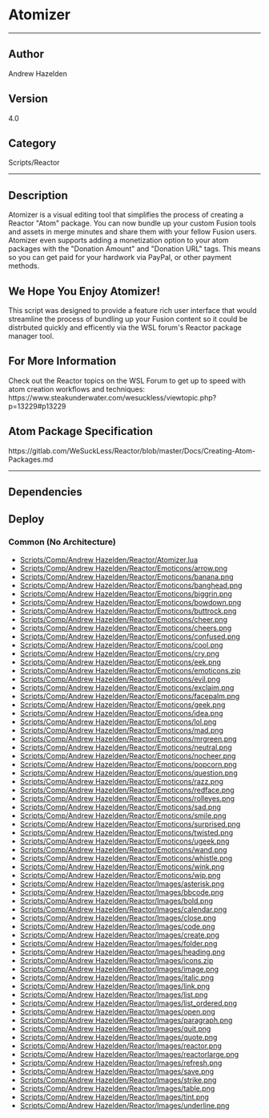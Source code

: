 # Atomizer
___

## Author
Andrew Hazelden

## Version
4.0

## Category
Scripts/Reactor

___

## Description
<p>Atomizer is a visual editing tool that simplifies the process of creating a Reactor "Atom" package. You can now bundle up your custom Fusion tools and assets in merge minutes and share them with your fellow Fusion users. Atomizer even supports adding a monetization option to your atom packages with the "Donation Amount" and "Donation URL" tags. This means so you can get paid for your hardwork via PayPal, or other payment methods.</p>

<h2>We Hope You Enjoy Atomizer!</h2>

<p>This script was designed to provide a feature rich user interface that would streamline the process of bundling up your Fusion content so it could be distrbuted quickly and efficently via the WSL forum's Reactor package manager tool.</p>

<h2>For More Information</h2>
<p>Check out the Reactor topics on the WSL Forum to get up to speed with atom creation workflows and techniques:<br>
https://www.steakunderwater.com/wesuckless/viewtopic.php?p=13229#p13229</p>

<h2>Atom Package Specification</h2>
<p>https://gitlab.com/WeSuckLess/Reactor/blob/master/Docs/Creating-Atom-Packages.md</p>


___

## Dependencies

## Deploy

### Common (No Architecture)

<ul>
<li><a href="https://gitlab.com/WeSuckLess/Reactor/-/blob/master/Atoms/com.AndrewHazelden.Atomizer/Scripts/Comp/Andrew Hazelden/Reactor/Atomizer.lua?ref_type=heads">Scripts/Comp/Andrew Hazelden/Reactor/Atomizer.lua</a></li>
<li><a href="https://gitlab.com/WeSuckLess/Reactor/-/blob/master/Atoms/com.AndrewHazelden.Atomizer/Scripts/Comp/Andrew Hazelden/Reactor/Emoticons/arrow.png?ref_type=heads">Scripts/Comp/Andrew Hazelden/Reactor/Emoticons/arrow.png</a></li>
<li><a href="https://gitlab.com/WeSuckLess/Reactor/-/blob/master/Atoms/com.AndrewHazelden.Atomizer/Scripts/Comp/Andrew Hazelden/Reactor/Emoticons/banana.png?ref_type=heads">Scripts/Comp/Andrew Hazelden/Reactor/Emoticons/banana.png</a></li>
<li><a href="https://gitlab.com/WeSuckLess/Reactor/-/blob/master/Atoms/com.AndrewHazelden.Atomizer/Scripts/Comp/Andrew Hazelden/Reactor/Emoticons/banghead.png?ref_type=heads">Scripts/Comp/Andrew Hazelden/Reactor/Emoticons/banghead.png</a></li>
<li><a href="https://gitlab.com/WeSuckLess/Reactor/-/blob/master/Atoms/com.AndrewHazelden.Atomizer/Scripts/Comp/Andrew Hazelden/Reactor/Emoticons/biggrin.png?ref_type=heads">Scripts/Comp/Andrew Hazelden/Reactor/Emoticons/biggrin.png</a></li>
<li><a href="https://gitlab.com/WeSuckLess/Reactor/-/blob/master/Atoms/com.AndrewHazelden.Atomizer/Scripts/Comp/Andrew Hazelden/Reactor/Emoticons/bowdown.png?ref_type=heads">Scripts/Comp/Andrew Hazelden/Reactor/Emoticons/bowdown.png</a></li>
<li><a href="https://gitlab.com/WeSuckLess/Reactor/-/blob/master/Atoms/com.AndrewHazelden.Atomizer/Scripts/Comp/Andrew Hazelden/Reactor/Emoticons/buttrock.png?ref_type=heads">Scripts/Comp/Andrew Hazelden/Reactor/Emoticons/buttrock.png</a></li>
<li><a href="https://gitlab.com/WeSuckLess/Reactor/-/blob/master/Atoms/com.AndrewHazelden.Atomizer/Scripts/Comp/Andrew Hazelden/Reactor/Emoticons/cheer.png?ref_type=heads">Scripts/Comp/Andrew Hazelden/Reactor/Emoticons/cheer.png</a></li>
<li><a href="https://gitlab.com/WeSuckLess/Reactor/-/blob/master/Atoms/com.AndrewHazelden.Atomizer/Scripts/Comp/Andrew Hazelden/Reactor/Emoticons/cheers.png?ref_type=heads">Scripts/Comp/Andrew Hazelden/Reactor/Emoticons/cheers.png</a></li>
<li><a href="https://gitlab.com/WeSuckLess/Reactor/-/blob/master/Atoms/com.AndrewHazelden.Atomizer/Scripts/Comp/Andrew Hazelden/Reactor/Emoticons/confused.png?ref_type=heads">Scripts/Comp/Andrew Hazelden/Reactor/Emoticons/confused.png</a></li>
<li><a href="https://gitlab.com/WeSuckLess/Reactor/-/blob/master/Atoms/com.AndrewHazelden.Atomizer/Scripts/Comp/Andrew Hazelden/Reactor/Emoticons/cool.png?ref_type=heads">Scripts/Comp/Andrew Hazelden/Reactor/Emoticons/cool.png</a></li>
<li><a href="https://gitlab.com/WeSuckLess/Reactor/-/blob/master/Atoms/com.AndrewHazelden.Atomizer/Scripts/Comp/Andrew Hazelden/Reactor/Emoticons/cry.png?ref_type=heads">Scripts/Comp/Andrew Hazelden/Reactor/Emoticons/cry.png</a></li>
<li><a href="https://gitlab.com/WeSuckLess/Reactor/-/blob/master/Atoms/com.AndrewHazelden.Atomizer/Scripts/Comp/Andrew Hazelden/Reactor/Emoticons/eek.png?ref_type=heads">Scripts/Comp/Andrew Hazelden/Reactor/Emoticons/eek.png</a></li>
<li><a href="https://gitlab.com/WeSuckLess/Reactor/-/blob/master/Atoms/com.AndrewHazelden.Atomizer/Scripts/Comp/Andrew Hazelden/Reactor/Emoticons/emoticons.zip?ref_type=heads">Scripts/Comp/Andrew Hazelden/Reactor/Emoticons/emoticons.zip</a></li>
<li><a href="https://gitlab.com/WeSuckLess/Reactor/-/blob/master/Atoms/com.AndrewHazelden.Atomizer/Scripts/Comp/Andrew Hazelden/Reactor/Emoticons/evil.png?ref_type=heads">Scripts/Comp/Andrew Hazelden/Reactor/Emoticons/evil.png</a></li>
<li><a href="https://gitlab.com/WeSuckLess/Reactor/-/blob/master/Atoms/com.AndrewHazelden.Atomizer/Scripts/Comp/Andrew Hazelden/Reactor/Emoticons/exclaim.png?ref_type=heads">Scripts/Comp/Andrew Hazelden/Reactor/Emoticons/exclaim.png</a></li>
<li><a href="https://gitlab.com/WeSuckLess/Reactor/-/blob/master/Atoms/com.AndrewHazelden.Atomizer/Scripts/Comp/Andrew Hazelden/Reactor/Emoticons/facepalm.png?ref_type=heads">Scripts/Comp/Andrew Hazelden/Reactor/Emoticons/facepalm.png</a></li>
<li><a href="https://gitlab.com/WeSuckLess/Reactor/-/blob/master/Atoms/com.AndrewHazelden.Atomizer/Scripts/Comp/Andrew Hazelden/Reactor/Emoticons/geek.png?ref_type=heads">Scripts/Comp/Andrew Hazelden/Reactor/Emoticons/geek.png</a></li>
<li><a href="https://gitlab.com/WeSuckLess/Reactor/-/blob/master/Atoms/com.AndrewHazelden.Atomizer/Scripts/Comp/Andrew Hazelden/Reactor/Emoticons/idea.png?ref_type=heads">Scripts/Comp/Andrew Hazelden/Reactor/Emoticons/idea.png</a></li>
<li><a href="https://gitlab.com/WeSuckLess/Reactor/-/blob/master/Atoms/com.AndrewHazelden.Atomizer/Scripts/Comp/Andrew Hazelden/Reactor/Emoticons/lol.png?ref_type=heads">Scripts/Comp/Andrew Hazelden/Reactor/Emoticons/lol.png</a></li>
<li><a href="https://gitlab.com/WeSuckLess/Reactor/-/blob/master/Atoms/com.AndrewHazelden.Atomizer/Scripts/Comp/Andrew Hazelden/Reactor/Emoticons/mad.png?ref_type=heads">Scripts/Comp/Andrew Hazelden/Reactor/Emoticons/mad.png</a></li>
<li><a href="https://gitlab.com/WeSuckLess/Reactor/-/blob/master/Atoms/com.AndrewHazelden.Atomizer/Scripts/Comp/Andrew Hazelden/Reactor/Emoticons/mrgreen.png?ref_type=heads">Scripts/Comp/Andrew Hazelden/Reactor/Emoticons/mrgreen.png</a></li>
<li><a href="https://gitlab.com/WeSuckLess/Reactor/-/blob/master/Atoms/com.AndrewHazelden.Atomizer/Scripts/Comp/Andrew Hazelden/Reactor/Emoticons/neutral.png?ref_type=heads">Scripts/Comp/Andrew Hazelden/Reactor/Emoticons/neutral.png</a></li>
<li><a href="https://gitlab.com/WeSuckLess/Reactor/-/blob/master/Atoms/com.AndrewHazelden.Atomizer/Scripts/Comp/Andrew Hazelden/Reactor/Emoticons/nocheer.png?ref_type=heads">Scripts/Comp/Andrew Hazelden/Reactor/Emoticons/nocheer.png</a></li>
<li><a href="https://gitlab.com/WeSuckLess/Reactor/-/blob/master/Atoms/com.AndrewHazelden.Atomizer/Scripts/Comp/Andrew Hazelden/Reactor/Emoticons/popcorn.png?ref_type=heads">Scripts/Comp/Andrew Hazelden/Reactor/Emoticons/popcorn.png</a></li>
<li><a href="https://gitlab.com/WeSuckLess/Reactor/-/blob/master/Atoms/com.AndrewHazelden.Atomizer/Scripts/Comp/Andrew Hazelden/Reactor/Emoticons/question.png?ref_type=heads">Scripts/Comp/Andrew Hazelden/Reactor/Emoticons/question.png</a></li>
<li><a href="https://gitlab.com/WeSuckLess/Reactor/-/blob/master/Atoms/com.AndrewHazelden.Atomizer/Scripts/Comp/Andrew Hazelden/Reactor/Emoticons/razz.png?ref_type=heads">Scripts/Comp/Andrew Hazelden/Reactor/Emoticons/razz.png</a></li>
<li><a href="https://gitlab.com/WeSuckLess/Reactor/-/blob/master/Atoms/com.AndrewHazelden.Atomizer/Scripts/Comp/Andrew Hazelden/Reactor/Emoticons/redface.png?ref_type=heads">Scripts/Comp/Andrew Hazelden/Reactor/Emoticons/redface.png</a></li>
<li><a href="https://gitlab.com/WeSuckLess/Reactor/-/blob/master/Atoms/com.AndrewHazelden.Atomizer/Scripts/Comp/Andrew Hazelden/Reactor/Emoticons/rolleyes.png?ref_type=heads">Scripts/Comp/Andrew Hazelden/Reactor/Emoticons/rolleyes.png</a></li>
<li><a href="https://gitlab.com/WeSuckLess/Reactor/-/blob/master/Atoms/com.AndrewHazelden.Atomizer/Scripts/Comp/Andrew Hazelden/Reactor/Emoticons/sad.png?ref_type=heads">Scripts/Comp/Andrew Hazelden/Reactor/Emoticons/sad.png</a></li>
<li><a href="https://gitlab.com/WeSuckLess/Reactor/-/blob/master/Atoms/com.AndrewHazelden.Atomizer/Scripts/Comp/Andrew Hazelden/Reactor/Emoticons/smile.png?ref_type=heads">Scripts/Comp/Andrew Hazelden/Reactor/Emoticons/smile.png</a></li>
<li><a href="https://gitlab.com/WeSuckLess/Reactor/-/blob/master/Atoms/com.AndrewHazelden.Atomizer/Scripts/Comp/Andrew Hazelden/Reactor/Emoticons/surprised.png?ref_type=heads">Scripts/Comp/Andrew Hazelden/Reactor/Emoticons/surprised.png</a></li>
<li><a href="https://gitlab.com/WeSuckLess/Reactor/-/blob/master/Atoms/com.AndrewHazelden.Atomizer/Scripts/Comp/Andrew Hazelden/Reactor/Emoticons/twisted.png?ref_type=heads">Scripts/Comp/Andrew Hazelden/Reactor/Emoticons/twisted.png</a></li>
<li><a href="https://gitlab.com/WeSuckLess/Reactor/-/blob/master/Atoms/com.AndrewHazelden.Atomizer/Scripts/Comp/Andrew Hazelden/Reactor/Emoticons/ugeek.png?ref_type=heads">Scripts/Comp/Andrew Hazelden/Reactor/Emoticons/ugeek.png</a></li>
<li><a href="https://gitlab.com/WeSuckLess/Reactor/-/blob/master/Atoms/com.AndrewHazelden.Atomizer/Scripts/Comp/Andrew Hazelden/Reactor/Emoticons/wand.png?ref_type=heads">Scripts/Comp/Andrew Hazelden/Reactor/Emoticons/wand.png</a></li>
<li><a href="https://gitlab.com/WeSuckLess/Reactor/-/blob/master/Atoms/com.AndrewHazelden.Atomizer/Scripts/Comp/Andrew Hazelden/Reactor/Emoticons/whistle.png?ref_type=heads">Scripts/Comp/Andrew Hazelden/Reactor/Emoticons/whistle.png</a></li>
<li><a href="https://gitlab.com/WeSuckLess/Reactor/-/blob/master/Atoms/com.AndrewHazelden.Atomizer/Scripts/Comp/Andrew Hazelden/Reactor/Emoticons/wink.png?ref_type=heads">Scripts/Comp/Andrew Hazelden/Reactor/Emoticons/wink.png</a></li>
<li><a href="https://gitlab.com/WeSuckLess/Reactor/-/blob/master/Atoms/com.AndrewHazelden.Atomizer/Scripts/Comp/Andrew Hazelden/Reactor/Emoticons/wip.png?ref_type=heads">Scripts/Comp/Andrew Hazelden/Reactor/Emoticons/wip.png</a></li>
<li><a href="https://gitlab.com/WeSuckLess/Reactor/-/blob/master/Atoms/com.AndrewHazelden.Atomizer/Scripts/Comp/Andrew Hazelden/Reactor/Images/asterisk.png?ref_type=heads">Scripts/Comp/Andrew Hazelden/Reactor/Images/asterisk.png</a></li>
<li><a href="https://gitlab.com/WeSuckLess/Reactor/-/blob/master/Atoms/com.AndrewHazelden.Atomizer/Scripts/Comp/Andrew Hazelden/Reactor/Images/bbcode.png?ref_type=heads">Scripts/Comp/Andrew Hazelden/Reactor/Images/bbcode.png</a></li>
<li><a href="https://gitlab.com/WeSuckLess/Reactor/-/blob/master/Atoms/com.AndrewHazelden.Atomizer/Scripts/Comp/Andrew Hazelden/Reactor/Images/bold.png?ref_type=heads">Scripts/Comp/Andrew Hazelden/Reactor/Images/bold.png</a></li>
<li><a href="https://gitlab.com/WeSuckLess/Reactor/-/blob/master/Atoms/com.AndrewHazelden.Atomizer/Scripts/Comp/Andrew Hazelden/Reactor/Images/calendar.png?ref_type=heads">Scripts/Comp/Andrew Hazelden/Reactor/Images/calendar.png</a></li>
<li><a href="https://gitlab.com/WeSuckLess/Reactor/-/blob/master/Atoms/com.AndrewHazelden.Atomizer/Scripts/Comp/Andrew Hazelden/Reactor/Images/close.png?ref_type=heads">Scripts/Comp/Andrew Hazelden/Reactor/Images/close.png</a></li>
<li><a href="https://gitlab.com/WeSuckLess/Reactor/-/blob/master/Atoms/com.AndrewHazelden.Atomizer/Scripts/Comp/Andrew Hazelden/Reactor/Images/code.png?ref_type=heads">Scripts/Comp/Andrew Hazelden/Reactor/Images/code.png</a></li>
<li><a href="https://gitlab.com/WeSuckLess/Reactor/-/blob/master/Atoms/com.AndrewHazelden.Atomizer/Scripts/Comp/Andrew Hazelden/Reactor/Images/create.png?ref_type=heads">Scripts/Comp/Andrew Hazelden/Reactor/Images/create.png</a></li>
<li><a href="https://gitlab.com/WeSuckLess/Reactor/-/blob/master/Atoms/com.AndrewHazelden.Atomizer/Scripts/Comp/Andrew Hazelden/Reactor/Images/folder.png?ref_type=heads">Scripts/Comp/Andrew Hazelden/Reactor/Images/folder.png</a></li>
<li><a href="https://gitlab.com/WeSuckLess/Reactor/-/blob/master/Atoms/com.AndrewHazelden.Atomizer/Scripts/Comp/Andrew Hazelden/Reactor/Images/heading.png?ref_type=heads">Scripts/Comp/Andrew Hazelden/Reactor/Images/heading.png</a></li>
<li><a href="https://gitlab.com/WeSuckLess/Reactor/-/blob/master/Atoms/com.AndrewHazelden.Atomizer/Scripts/Comp/Andrew Hazelden/Reactor/Images/icons.zip?ref_type=heads">Scripts/Comp/Andrew Hazelden/Reactor/Images/icons.zip</a></li>
<li><a href="https://gitlab.com/WeSuckLess/Reactor/-/blob/master/Atoms/com.AndrewHazelden.Atomizer/Scripts/Comp/Andrew Hazelden/Reactor/Images/image.png?ref_type=heads">Scripts/Comp/Andrew Hazelden/Reactor/Images/image.png</a></li>
<li><a href="https://gitlab.com/WeSuckLess/Reactor/-/blob/master/Atoms/com.AndrewHazelden.Atomizer/Scripts/Comp/Andrew Hazelden/Reactor/Images/italic.png?ref_type=heads">Scripts/Comp/Andrew Hazelden/Reactor/Images/italic.png</a></li>
<li><a href="https://gitlab.com/WeSuckLess/Reactor/-/blob/master/Atoms/com.AndrewHazelden.Atomizer/Scripts/Comp/Andrew Hazelden/Reactor/Images/link.png?ref_type=heads">Scripts/Comp/Andrew Hazelden/Reactor/Images/link.png</a></li>
<li><a href="https://gitlab.com/WeSuckLess/Reactor/-/blob/master/Atoms/com.AndrewHazelden.Atomizer/Scripts/Comp/Andrew Hazelden/Reactor/Images/list.png?ref_type=heads">Scripts/Comp/Andrew Hazelden/Reactor/Images/list.png</a></li>
<li><a href="https://gitlab.com/WeSuckLess/Reactor/-/blob/master/Atoms/com.AndrewHazelden.Atomizer/Scripts/Comp/Andrew Hazelden/Reactor/Images/list_ordered.png?ref_type=heads">Scripts/Comp/Andrew Hazelden/Reactor/Images/list_ordered.png</a></li>
<li><a href="https://gitlab.com/WeSuckLess/Reactor/-/blob/master/Atoms/com.AndrewHazelden.Atomizer/Scripts/Comp/Andrew Hazelden/Reactor/Images/open.png?ref_type=heads">Scripts/Comp/Andrew Hazelden/Reactor/Images/open.png</a></li>
<li><a href="https://gitlab.com/WeSuckLess/Reactor/-/blob/master/Atoms/com.AndrewHazelden.Atomizer/Scripts/Comp/Andrew Hazelden/Reactor/Images/paragraph.png?ref_type=heads">Scripts/Comp/Andrew Hazelden/Reactor/Images/paragraph.png</a></li>
<li><a href="https://gitlab.com/WeSuckLess/Reactor/-/blob/master/Atoms/com.AndrewHazelden.Atomizer/Scripts/Comp/Andrew Hazelden/Reactor/Images/quit.png?ref_type=heads">Scripts/Comp/Andrew Hazelden/Reactor/Images/quit.png</a></li>
<li><a href="https://gitlab.com/WeSuckLess/Reactor/-/blob/master/Atoms/com.AndrewHazelden.Atomizer/Scripts/Comp/Andrew Hazelden/Reactor/Images/quote.png?ref_type=heads">Scripts/Comp/Andrew Hazelden/Reactor/Images/quote.png</a></li>
<li><a href="https://gitlab.com/WeSuckLess/Reactor/-/blob/master/Atoms/com.AndrewHazelden.Atomizer/Scripts/Comp/Andrew Hazelden/Reactor/Images/reactor.png?ref_type=heads">Scripts/Comp/Andrew Hazelden/Reactor/Images/reactor.png</a></li>
<li><a href="https://gitlab.com/WeSuckLess/Reactor/-/blob/master/Atoms/com.AndrewHazelden.Atomizer/Scripts/Comp/Andrew Hazelden/Reactor/Images/reactorlarge.png?ref_type=heads">Scripts/Comp/Andrew Hazelden/Reactor/Images/reactorlarge.png</a></li>
<li><a href="https://gitlab.com/WeSuckLess/Reactor/-/blob/master/Atoms/com.AndrewHazelden.Atomizer/Scripts/Comp/Andrew Hazelden/Reactor/Images/refresh.png?ref_type=heads">Scripts/Comp/Andrew Hazelden/Reactor/Images/refresh.png</a></li>
<li><a href="https://gitlab.com/WeSuckLess/Reactor/-/blob/master/Atoms/com.AndrewHazelden.Atomizer/Scripts/Comp/Andrew Hazelden/Reactor/Images/save.png?ref_type=heads">Scripts/Comp/Andrew Hazelden/Reactor/Images/save.png</a></li>
<li><a href="https://gitlab.com/WeSuckLess/Reactor/-/blob/master/Atoms/com.AndrewHazelden.Atomizer/Scripts/Comp/Andrew Hazelden/Reactor/Images/strike.png?ref_type=heads">Scripts/Comp/Andrew Hazelden/Reactor/Images/strike.png</a></li>
<li><a href="https://gitlab.com/WeSuckLess/Reactor/-/blob/master/Atoms/com.AndrewHazelden.Atomizer/Scripts/Comp/Andrew Hazelden/Reactor/Images/table.png?ref_type=heads">Scripts/Comp/Andrew Hazelden/Reactor/Images/table.png</a></li>
<li><a href="https://gitlab.com/WeSuckLess/Reactor/-/blob/master/Atoms/com.AndrewHazelden.Atomizer/Scripts/Comp/Andrew Hazelden/Reactor/Images/tint.png?ref_type=heads">Scripts/Comp/Andrew Hazelden/Reactor/Images/tint.png</a></li>
<li><a href="https://gitlab.com/WeSuckLess/Reactor/-/blob/master/Atoms/com.AndrewHazelden.Atomizer/Scripts/Comp/Andrew Hazelden/Reactor/Images/underline.png?ref_type=heads">Scripts/Comp/Andrew Hazelden/Reactor/Images/underline.png</a></li>
</ul>
